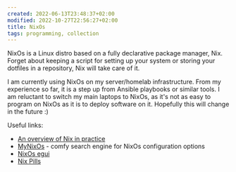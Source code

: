 ```yaml
---
created: 2022-06-13T23:48:37+02:00
modified: 2022-10-27T22:56:27+02:00
title: NixOs
tags: programming, collection
---
```


NixOs is a Linux distro based on a fully declarative package manager, Nix.
Forget about keeping a script for setting up your system or storing your
dotfiles in a repository, Nix will take care of it.

I am currently using NixOs on my server/homelab infrastructure. From my
experience so far, it is a step up from Ansible playbooks or similar tools. I
am reluctant to switch my main laptops to NixOs, as it's not as easy to program
on NixOs as it is to deploy software on it. Hopefully this will change in the
future :)

Useful links:

- [An overview of Nix in practice](https://www.slice.zone/blog/nix-in-practice)
- [MyNixOs](https://mynixos.com/) - comfy search engine for NixOs configuration
  options
- [NixOs egui](https://scvalex.net/posts/63/)
- [Nix Pills](https://nixos.org/guides/nix-pills/)

